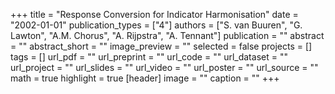 +++
title = "Response Conversion for Indicator Harmonisation"
date = "2002-01-01"
publication_types = ["4"]
authors = ["S. van Buuren", "G. Lawton", "A.M. Chorus", "A. Rijpstra", "A. Tennant"]
publication = ""
abstract = ""
abstract_short = ""
image_preview = ""
selected = false
projects = []
tags = []
url_pdf = ""
url_preprint = ""
url_code = ""
url_dataset = ""
url_project = ""
url_slides = ""
url_video = ""
url_poster = ""
url_source = ""
math = true
highlight = true
[header]
image = ""
caption = ""
+++
